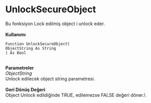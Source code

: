 # UnlockSecureObject

Bu fonksiyon Lock edilmiş object i unlock eder.\
\
**Kullanımı**

```
Function UnlockSecureObject(
ObjectString As String
) As Bool
```

\
**Parametreler**\
_ObjectString_\
Unlock edilecek object string parametresi.\
\
**Geri Dönüş Değeri**\
Object Unlock edildiğinde TRUE, edilemezse FALSE değeri döner.\

